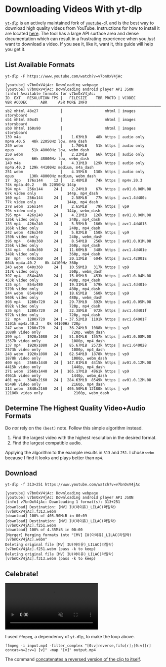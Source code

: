 <!--metadata
date = 2020-02-02
-->

# Downloading Videos With yt-dlp

[`yt-dlp`](https://github.com/yt-dlp/yt-dlp) is an actively maintained fork of [`youtube-dl`](https://ytdl-org.github.io/youtube-dl/index.html) and is the best way to download high quality videos from YouTube. Instructions for how to install it are located [here](https://github.com/yt-dlp/yt-dlp#installation). The tool has a large API surface area and dense documentation which can result in a frustrating experience when you *just* want to download a video. If you see it, like it, want it, this guide will help you get it.

## List Available Formats

```plaintext
yt-dlp -F https://www.youtube.com/watch?v=v7bnOxV4jAc
```

```plaintext
[youtube] v7bnOxV4jAc: Downloading webpage
[youtube] v7bnOxV4jAc: Downloading android player API JSON
[info] Available formats for v7bnOxV4jAc:
ID  EXT   RESOLUTION FPS │   FILESIZE    TBR PROTO │ VCODEC           VBR ACODEC      ABR     ASR MORE INFO
────────────────────────────────────────────────────────────────────────────────────────────────────────────────────
sb2 mhtml 48x27          │                   mhtml │ images                                       storyboard
sb1 mhtml 80x45          │                   mhtml │ images                                       storyboard
sb0 mhtml 160x90         │                   mhtml │ images                                       storyboard
139 m4a                  │    1.63MiB    48k https │ audio only           mp4a.40.5   48k 22050Hz low, m4a_dash
249 webm                 │    1.70MiB    51k https │ audio only           opus        51k 48000Hz low, webm_dash
250 webm                 │    2.23MiB    66k https │ audio only           opus        66k 48000Hz low, webm_dash
140 m4a                  │    4.31MiB   129k https │ audio only           mp4a.40.2  129k 44100Hz medium, m4a_dash
251 webm                 │    4.35MiB   130k https │ audio only           opus       130k 48000Hz medium, webm_dash
17  3gp   176x144     12 │    2.48MiB    74k https │ mp4v.20.3        74k mp4a.40.2    0k 22050Hz 144p
394 mp4   256x144     24 │    2.24MiB    67k https │ av01.0.00M.08    67k video only              144p, mp4_dash
160 mp4   256x144     24 │    2.58MiB    77k https │ avc1.4d400c      77k video only              144p, mp4_dash
278 webm  256x144     24 │    2.65MiB    79k https │ vp9              79k video only              144p, webm_dash
395 mp4   426x240     24 │    4.21MiB   126k https │ av01.0.00M.08   126k video only              240p, mp4_dash
133 mp4   426x240     24 │    5.55MiB   166k https │ avc1.4d4015     166k video only              240p, mp4_dash
242 webm  426x240     24 │    5.02MiB   150k https │ vp9             150k video only              240p, webm_dash
396 mp4   640x360     24 │    8.54MiB   256k https │ av01.0.01M.08   256k video only              360p, mp4_dash
134 mp4   640x360     24 │   11.60MiB   348k https │ avc1.4d401e     348k video only              360p, mp4_dash
18  mp4   640x360     24 │   20.13MiB   604k https │ avc1.42001E     604k mp4a.40.2    0k 44100Hz 360p
243 webm  640x360     24 │   10.59MiB   317k https │ vp9             317k video only              360p, webm_dash
397 mp4   854x480     24 │   15.09MiB   453k https │ av01.0.04M.08   453k video only              480p, mp4_dash
135 mp4   854x480     24 │   19.31MiB   579k https │ avc1.4d401e     579k video only              480p, mp4_dash
244 webm  854x480     24 │   18.65MiB   560k https │ vp9             560k video only              480p, webm_dash
398 mp4   1280x720    24 │   29.73MiB   892k https │ av01.0.05M.08   892k video only              720p, mp4_dash
136 mp4   1280x720    24 │   32.38MiB   972k https │ avc1.4d401f     972k video only              720p, mp4_dash
22  mp4   1280x720    24 │ ~ 37.52MiB  1101k https │ avc1.64001F    1101k mp4a.40.2    0k 44100Hz 720p
247 webm  1280x720    24 │   36.24MiB  1088k https │ vp9            1088k video only              720p, webm_dash
399 mp4   1920x1080   24 │   51.84MiB  1557k https │ av01.0.08M.08  1557k video only              1080p, mp4_dash
137 mp4   1920x1080   24 │   85.67MiB  2573k https │ avc1.640028    2573k video only              1080p, mp4_dash
248 webm  1920x1080   24 │   62.54MiB  1878k https │ vp9            1878k video only              1080p, webm_dash
400 mp4   2560x1440   24 │  147.01MiB  4415k https │ av01.0.12M.08  4415k video only              1440p, mp4_dash
271 webm  2560x1440   24 │  165.17MiB  4961k https │ vp9            4961k video only              1440p, webm_dash
401 mp4   3840x2160   24 │  284.63MiB  8549k https │ av01.0.12M.08  8549k video only              2160p, mp4_dash
313 webm  3840x2160   24 │  405.50MiB 12180k https │ vp9           12180k video only              2160p, webm_dash
```

## Determine The Highest Quality Video+Audio Formats

Do *not* rely on the `(best)` note. Follow this simple algorithm instead.

1. Find the largest video with the highest resolution in the desired format.
2. Find the largest compatible audio.

Applying the algorithm to the example results in `313` and `251`. I chose `webm` because I find it looks and plays better than `mp4`.

## Download

```plaintext
yt-dlp -f 313+251 https://www.youtube.com/watch?v=v7bnOxV4jAc
```

```plaintext
[youtube] v7bnOxV4jAc: Downloading webpage
[youtube] v7bnOxV4jAc: Downloading android player API JSON
[info] v7bnOxV4jAc: Downloading 1 format(s): 313+251
[download] Destination: [MV] IU(아이유)_LILAC(라일락) [v7bnOxV4jAc].f313.webm
[download] 100% of 405.50MiB in 00:09
[download] Destination: [MV] IU(아이유)_LILAC(라일락) [v7bnOxV4jAc].f251.webm
[download] 100% of 4.35MiB in 00:00
[Merger] Merging formats into "[MV] IU(아이유)_LILAC(라일락) [v7bnOxV4jAc].webm"
Deleting original file [MV] IU(아이유)_LILAC(라일락) [v7bnOxV4jAc].f251.webm (pass -k to keep)
Deleting original file [MV] IU(아이유)_LILAC(라일락) [v7bnOxV4jAc].f313.webm (pass -k to keep)
```

## Celebrate!

<video src="assets/lilac_loop.mp4" autoplay loop muted playsinline></video>

I used `ffmpeg`, a dependency of `yt-dlp`, to make the loop above.

```plaintext
ffmpeg -i input.mp4 -filter_complex "[0:v]reverse,fifo[r];[0:v][r] concat=n=2:v=1 [v]" -map "[v]" output.mp4
```

The command [concatenates a reversed version of the clip to itself](https://stackoverflow.com/questions/42257354/concat-a-video-with-itself-but-in-reverse-using-ffmpeg).
